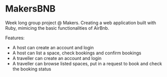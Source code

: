 # MakersBNB

Week long group project @ Makers. Creating a web application built with Ruby, mimicing the basic functionalities of AirBnb.

Features:

- A host can create an account and login
- A host can list a space, check bookings and confirm bookings
- A traveller can create an account and login
- A traveller can browse listed spaces, put in a request to book and check the booking status
